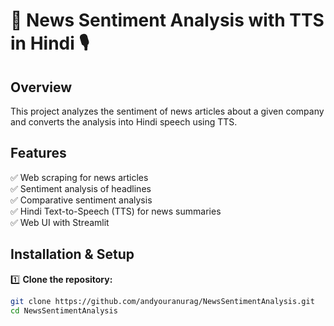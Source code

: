# 📰 News Sentiment Analysis with TTS in Hindi 🎙️  

## Overview  
This project analyzes the sentiment of news articles about a given company and converts the analysis into Hindi speech using TTS.

## Features  
✅ Web scraping for news articles  
✅ Sentiment analysis of headlines  
✅ Comparative sentiment analysis  
✅ Hindi Text-to-Speech (TTS) for news summaries  
✅ Web UI with Streamlit  

## Installation & Setup  
1️⃣ **Clone the repository:**  
```bash
git clone https://github.com/andyouranurag/NewsSentimentAnalysis.git
cd NewsSentimentAnalysis
